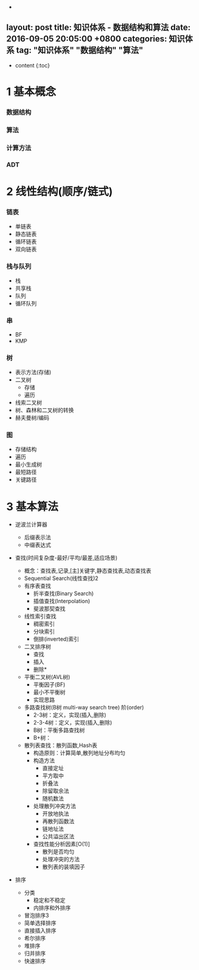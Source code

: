 -
layout: post
title:  知识体系 - 数据结构和算法
date:   2016-09-05 20:05:00 +0800
categories: 知识体系
tag: "知识体系" "数据结构" "算法"
---

* content
{:toc}

 

# 1 基本概念

### 数据结构
### 算法
### 计算方法
### ADT

# 2 线性结构(顺序/链式)

### 链表

- 单链表
- 静态链表
- 循环链表
- 双向链表
	
### 栈与队列
- 栈
- 共享栈
- 队列
- 循环队列
	
### 串
- BF
- KMP
	
### 树
- 表示方法(存储)
- 二叉树
	- 存储
	- 遍历
- 线索二叉树
- 树、森林和二叉树的转换
- 赫夫曼树/编码
	
### 图
- 存储结构
- 遍历
- 最小生成树
- 最短路径
- 关键路径
	
# 3 基本算法

* 逆波兰计算器
	- 后缀表示法
	- 中缀表达式
	
* 查找(时间复杂度-最好/平均/最差,适应场景)
    - 概念：查找表,记录,[主]关键字,静态查找表,动态查找表
    - Sequential Search(线性查找)2
    - 有序表查找
		- 折半查找(Binary Search)
		- 插值查找(Interpolation)
		- 斐波那契查找
    - 线性索引查找
		- 稠密索引
		- 分块索引
		- 倒排(inverted)索引
    - 二叉排序树
		- 查找
		- 插入
		- 删除*
    - 平衡二叉树(AVL树)
        - 平衡因子(BF)
        - 最小不平衡树
        - 实现思路
    - 多路查找树(B树 multi-way search tree) 阶(order)
        - 2-3树：定义，实现(插入,删除)
        - 2-3-4树：定义，实现(插入,删除)
        - B树：平衡多路查找树
        - B+树：
    - 散列表查找：散列函数,Hash表
        - 构造原则：计算简单,散列地址分布均匀
        - 构造方法
			- 直接定址
			- 平方取中
			- 折叠法
			- 除留取余法
			- 随机数法
        - 处理散列冲突方法
			- 开放地执法
			- 再散列函数法
			- 链地址法
			- 公共溢出区法
        - 查找性能分析因素[O(1)]
			- 散列是否均匀
			- 处理冲突的方法
			- 散列表的装填因子
			
* 排序
	- 分类
		- 稳定和不稳定
		- 内排序和外排序
	- 冒泡排序3
	- 简单选择排序
	- 直接插入排序
	- 希尔排序
	- 堆排序
	- 归并排序
	- 快速排序
	
